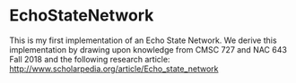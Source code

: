# EchoStateNetwork
This is my first implementation of an Echo State Network.  We derive this implementation by drawing upon knowledge from CMSC 727 and NAC 643 Fall 2018 and the following research article: http://www.scholarpedia.org/article/Echo_state_network
